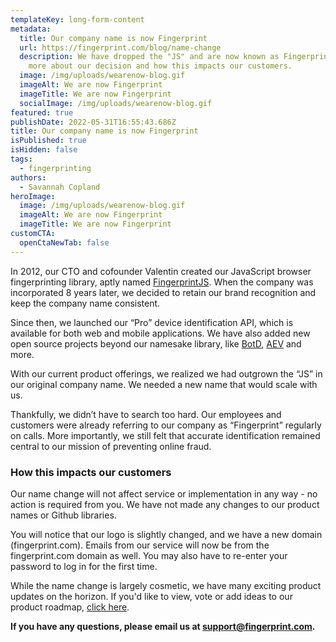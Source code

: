 ```yaml
---
templateKey: long-form-content
metadata:
  title: Our company name is now Fingerprint
  url: https://fingerprint.com/blog/name-change
  description: We have dropped the "JS" and are now known as Fingerprint. Read
    more about our decision and how this impacts our customers.
  image: /img/uploads/wearenow-blog.gif
  imageAlt: We are now Fingerprint
  imageTitle: We are now Fingerprint
  socialImage: /img/uploads/wearenow-blog.gif
featured: true
publishDate: 2022-05-31T16:55:43.686Z
title: Our company name is now Fingerprint
isPublished: true
isHidden: false
tags:
  - fingerprinting
authors:
  - Savannah Copland
heroImage:
  image: /img/uploads/wearenow-blog.gif
  imageAlt: We are now Fingerprint
  imageTitle: We are now Fingerprint
customCTA:
  openCtaNewTab: false
---
```

In 2012, our CTO and cofounder Valentin created our JavaScript browser fingerprinting library, aptly named [FingerprintJS](https://github.com/fingerprintjs/fingerprintjs). When the company was incorporated 8 years later, we decided to retain our brand recognition and keep the company name consistent.

Since then, we launched our “Pro” device identification API, which is available for both web and mobile applications. We have also added new open source projects beyond our namesake library, like [BotD](https://github.com/fingerprintjs/BotD), [AEV](https://github.com/fingerprintjs/aev) and more.

With our current product offerings, we realized we had outgrown the “JS” in our original company name. We needed a new name that would scale with us.

Thankfully, we didn’t have to search too hard. Our employees and customers were already referring to our company as “Fingerprint” regularly on calls. More importantly, we still felt that accurate identification remained central to our mission of preventing online fraud. 

### How this impacts our customers

Our name change will not affect service or implementation in any way - no action is required from you. We have not made any changes to our product names or Github libraries.

You will notice that our logo is slightly changed, and we have a new domain (fingerprint.com). Emails from our service will now be from the fingerprint.com domain as well. You may also have to re-enter your password to log in for the first time.

While the name change is largely cosmetic, we have many exciting product updates on the horizon. If you'd like to view, vote or add ideas to our product roadmap, [click here](https://fingerprintjs.productboard.com/portal/1-fingerprintjs-product-roadmap/tabs/b93aa5ac-ddc7-4c59-84eb-f8c560a58068).

**If you have any questions, please email us at [support@fingerprint.com](mailto:support@fingerprintjs.com).**